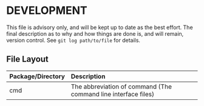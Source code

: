 # DEVELOPMENT


This file is advisory only, and will be kept up to date as the best effort. 
The final description as to why and how things are done is, and will remain, version control. See `git log path/to/file` for details.

## File Layout

| Package/Directory | Description                                                    |
|:------------------|:---------------------------------------------------------------|
| cmd               | The abbreviation of command (The command line interface files) |
 
